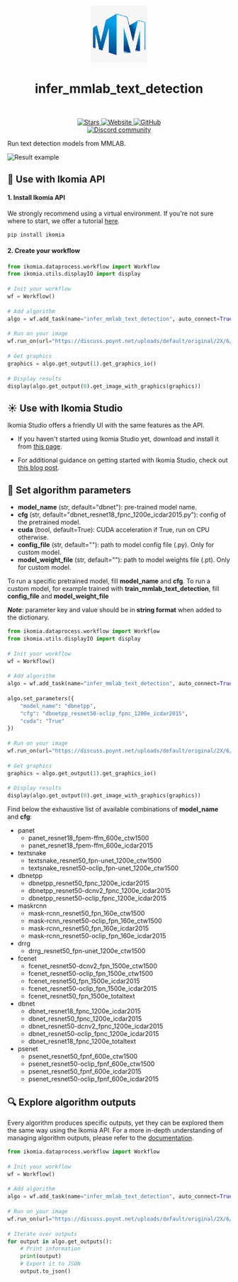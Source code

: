 <div align="center">
  <img src="https://raw.githubusercontent.com/Ikomia-hub/infer_mmlab_text_detection/main/icons/mmlab.png" alt="Algorithm icon">
  <h1 align="center">infer_mmlab_text_detection</h1>
</div>
<br />
<p align="center">
    <a href="https://github.com/Ikomia-hub/infer_mmlab_text_detection">
        <img alt="Stars" src="https://img.shields.io/github/stars/Ikomia-hub/infer_mmlab_text_detection">
    </a>
    <a href="https://app.ikomia.ai/hub/">
        <img alt="Website" src="https://img.shields.io/website/http/app.ikomia.ai/en.svg?down_color=red&down_message=offline&up_message=online">
    </a>
    <a href="https://github.com/Ikomia-hub/infer_mmlab_text_detection/blob/main/LICENSE.md">
        <img alt="GitHub" src="https://img.shields.io/github/license/Ikomia-hub/infer_mmlab_text_detection.svg?color=blue">
    </a>    
    <br>
    <a href="https://discord.com/invite/82Tnw9UGGc">
        <img alt="Discord community" src="https://img.shields.io/badge/Discord-white?style=social&logo=discord">
    </a> 
</p>

Run text detection models from MMLAB.

![Result example](https://raw.githubusercontent.com/Ikomia-hub/infer_mmlab_text_detection/feat/new_readme/icons/results.jpg)

## :rocket: Use with Ikomia API

#### 1. Install Ikomia API

We strongly recommend using a virtual environment. If you're not sure where to start, we offer a tutorial [here](https://www.ikomia.ai/blog/a-step-by-step-guide-to-creating-virtual-environments-in-python).

```sh
pip install ikomia
```

#### 2. Create your workflow

```python
from ikomia.dataprocess.workflow import Workflow
from ikomia.utils.displayIO import display

# Init your workflow
wf = Workflow()

# Add algorithm
algo = wf.add_task(name="infer_mmlab_text_detection", auto_connect=True)

# Run on your image
wf.run_on(url="https://discuss.poynt.net/uploads/default/original/2X/6/60c4199364474569561cba359d486e6c69ae8cba.jpeg")

# Get graphics
graphics = algo.get_output(1).get_graphics_io()

# Display results
display(algo.get_output(0).get_image_with_graphics(graphics))
```

## :sunny: Use with Ikomia Studio

Ikomia Studio offers a friendly UI with the same features as the API.

- If you haven't started using Ikomia Studio yet, download and install it from [this page](https://www.ikomia.ai/studio).

- For additional guidance on getting started with Ikomia Studio, check out [this blog post](https://www.ikomia.ai/blog/how-to-get-started-with-ikomia-studio).

## :pencil: Set algorithm parameters

- **model_name** (str, default="dbnet"): pre-trained model name. 
- **cfg** (str, default="dbnet_resnet18_fpnc_1200e_icdar2015.py"): config of the pretrained model.
- **cuda** (bool, default=True): CUDA acceleration if True, run on CPU otherwise.
- **config_file** (str, default=""): path to model config file (.py). Only for custom model.
- **model_weight_file** (str, default=""): path to model weights file (.pt). Only for custom model.

To run a specific pretrained model, fill **model_name** and **cfg**.
To run a custom model, for example trained with **train_mmlab_text_detection**, fill **config_file** and **model_weight_file**

***Note***: parameter key and value should be in **string format** when added to the dictionary.

```python
from ikomia.dataprocess.workflow import Workflow
from ikomia.utils.displayIO import display

# Init your workflow
wf = Workflow()

# Add algorithm
algo = wf.add_task(name="infer_mmlab_text_detection", auto_connect=True)

algo.set_parameters({
    "model_name": "dbnetpp",
    "cfg": "dbnetpp_resnet50-oclip_fpnc_1200e_icdar2015",
    "cuda": "True"
})

# Run on your image  
wf.run_on(url="https://discuss.poynt.net/uploads/default/original/2X/6/60c4199364474569561cba359d486e6c69ae8cba.jpeg")

# Get graphics
graphics = algo.get_output(1).get_graphics_io()

# Display results
display(algo.get_output(0).get_image_with_graphics(graphics))
```

Find below the exhaustive list of available combinations of **model_name** and **cfg**:
- panet
  - panet_resnet18_fpem-ffm_600e_ctw1500
  - panet_resnet18_fpem-ffm_600e_icdar2015
- textsnake
  - textsnake_resnet50_fpn-unet_1200e_ctw1500
  - textsnake_resnet50-oclip_fpn-unet_1200e_ctw1500
- dbnetpp
  - dbnetpp_resnet50_fpnc_1200e_icdar2015
  - dbnetpp_resnet50-dcnv2_fpnc_1200e_icdar2015
  - dbnetpp_resnet50-oclip_fpnc_1200e_icdar2015
- maskrcnn
  - mask-rcnn_resnet50_fpn_160e_ctw1500
  - mask-rcnn_resnet50-oclip_fpn_160e_ctw1500
  - mask-rcnn_resnet50_fpn_160e_icdar2015
  - mask-rcnn_resnet50-oclip_fpn_160e_icdar2015
- drrg
  - drrg_resnet50_fpn-unet_1200e_ctw1500
- fcenet
  - fcenet_resnet50-dcnv2_fpn_1500e_ctw1500
  - fcenet_resnet50-oclip_fpn_1500e_ctw1500
  - fcenet_resnet50_fpn_1500e_icdar2015
  - fcenet_resnet50-oclip_fpn_1500e_icdar2015
  - fcenet_resnet50_fpn_1500e_totaltext
- dbnet
  - dbnet_resnet18_fpnc_1200e_icdar2015
  - dbnet_resnet50_fpnc_1200e_icdar2015
  - dbnet_resnet50-dcnv2_fpnc_1200e_icdar2015
  - dbnet_resnet50-oclip_fpnc_1200e_icdar2015
  - dbnet_resnet18_fpnc_1200e_totaltext
- psenet
  - psenet_resnet50_fpnf_600e_ctw1500
  - psenet_resnet50-oclip_fpnf_600e_ctw1500
  - psenet_resnet50_fpnf_600e_icdar2015
  - psenet_resnet50-oclip_fpnf_600e_icdar2015

## :mag: Explore algorithm outputs

Every algorithm produces specific outputs, yet they can be explored them the same way using the Ikomia API. For a more in-depth understanding of managing algorithm outputs, please refer to the [documentation](https://ikomia-dev.github.io/python-api-documentation/advanced_guide/IO_management.html).

```python
from ikomia.dataprocess.workflow import Workflow

# Init your workflow
wf = Workflow()

# Add algorithm
algo = wf.add_task(name="infer_mmlab_text_detection", auto_connect=True)

# Run on your image  
wf.run_on(url="https://discuss.poynt.net/uploads/default/original/2X/6/60c4199364474569561cba359d486e6c69ae8cba.jpeg")

# Iterate over outputs
for output in algo.get_outputs():
    # Print information
    print(output)
    # Export it to JSON
    output.to_json()
```
